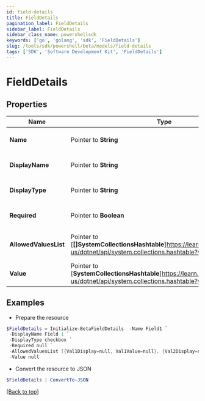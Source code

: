 ```yaml
---
id: field-details
title: FieldDetails
pagination_label: FieldDetails
sidebar_label: FieldDetails
sidebar_class_name: powershellsdk
keywords: ['go', 'golang', 'sdk', 'FieldDetails'] 
slug: /tools/sdk/powershell/beta/models/field-details
tags: ['SDK', 'Software Development Kit', 'FieldDetails']
---
```



# FieldDetails

## Properties

Name | Type | Description | Notes
------------ | ------------- | ------------- | -------------
**Name** |  Pointer to **String** | Name of the FormItem | [optional] 
**DisplayName** |  Pointer to **String** | Display name of the field | [optional] 
**DisplayType** |  Pointer to **String** | Type of the field to display | [optional] 
**Required** |  Pointer to **Boolean** | True if the field is required | [optional] 
**AllowedValuesList** |  Pointer to [**[]SystemCollectionsHashtable**]https://learn.microsoft.com/en-us/dotnet/api/system.collections.hashtable?view=net-8.0 | List of allowed values for the field | [optional] 
**Value** |  Pointer to [**SystemCollectionsHashtable**]https://learn.microsoft.com/en-us/dotnet/api/system.collections.hashtable?view=net-8.0 | Value of the field | [optional] 

## Examples

- Prepare the resource
```powershell
$FieldDetails = Initialize-BetaFieldDetails  -Name Field1 `
 -DisplayName Field 1 `
 -DisplayType checkbox `
 -Required null `
 -AllowedValuesList [{Val1Display=null, Val1Value=null}, {Val2Display=null, Val2Value=null}] `
 -Value null
```

- Convert the resource to JSON
```powershell
$FieldDetails | ConvertTo-JSON
```


[[Back to top]](#) 

